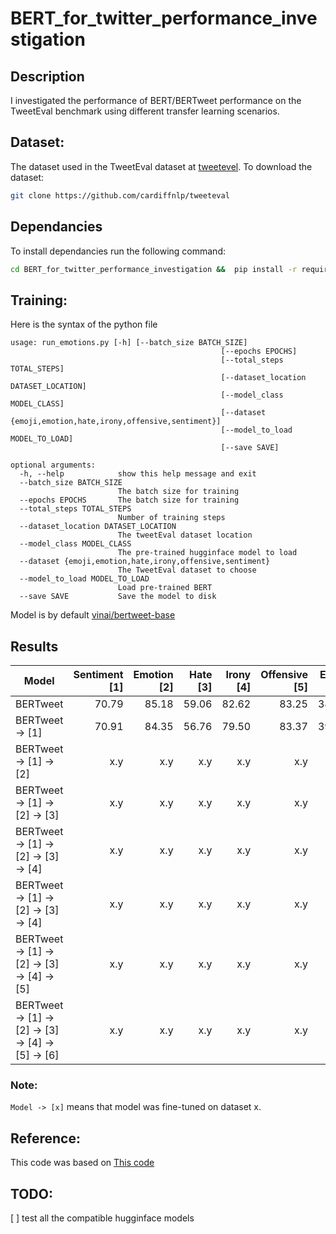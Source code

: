 # BERT_for_twitter_performance_investigation
## Description
I investigated the performance of BERT/BERTweet performance on the TweetEval benchmark using different transfer learning scenarios. 

## Dataset:  
The dataset used in the TweetEval dataset at [tweetevel](https://github.com/cardiffnlp/tweeteval). To download the dataset: 
```bash
git clone https://github.com/cardiffnlp/tweeteval
```

## Dependancies
To install dependancies run the following command:
```bash
cd BERT_for_twitter_performance_investigation &&  pip install -r requirements.txt
```

## Training:
Here is the syntax of the python file
```
usage: run_emotions.py [-h] [--batch_size BATCH_SIZE]
                                               [--epochs EPOCHS]
                                               [--total_steps TOTAL_STEPS]
                                               [--dataset_location DATASET_LOCATION]
                                               [--model_class MODEL_CLASS]
                                               [--dataset {emoji,emotion,hate,irony,offensive,sentiment}]
                                               [--model_to_load MODEL_TO_LOAD]
                                               [--save SAVE]

optional arguments:
  -h, --help            show this help message and exit
  --batch_size BATCH_SIZE
                        The batch size for training
  --epochs EPOCHS       The batch size for training
  --total_steps TOTAL_STEPS
                        Number of training steps
  --dataset_location DATASET_LOCATION
                        The tweetEval dataset location
  --model_class MODEL_CLASS
                        The pre-trained hugginface model to load
  --dataset {emoji,emotion,hate,irony,offensive,sentiment}
                        The TweetEval dataset to choose
  --model_to_load MODEL_TO_LOAD
                        Load pre-trained BERT
  --save SAVE           Save the model to disk
```

Model is by default  [vinai/bertweet-base](https://huggingface.co/vinai/bertweet-base)

## Results


| Model | Sentiment [1] | Emotion [2] | Hate [3] | Irony [4] | Offensive [5] | Emoji [6] | Total |
|----------|------:|--------:|-----:|------:|----------:|----------:|---------|
| BERTweet   | 70.79       | 85.18       | 59.06    |82.62     | 83.25         | 38.90     | 69.925     |
| BERTweet -> [1]  | 70.91      | 84.35       | 56.76   | 79.50    | 83.37         | 39.21        | x.y     |
| BERTweet -> [1] -> [2] | x.y     | x.y       | x.y    | x.y     | x.y         | x.y         | x.y     |
| BERTweet -> [1] -> [2] -> [3] | x.y     | x.y       | x.y    | x.y     | x.y         | x.y         | x.y     |
| BERTweet -> [1] -> [2] -> [3] -> [4] | x.y     | x.y       | x.y    | x.y     | x.y         | x.y         | x.y     |
| BERTweet -> [1] -> [2] -> [3] -> [4] | x.y     | x.y       | x.y    | x.y     | x.y         | x.y         | x.y     |
| BERTweet -> [1] -> [2] -> [3] -> [4] -> [5] | x.y     | x.y       | x.y    | x.y     | x.y         | x.y         | x.y     |
| BERTweet -> [1] -> [2] -> [3] -> [4] -> [5] -> [6] | x.y     | x.y       | x.y    | x.y     | x.y         | x.y         | x.y     |

### Note:
`Model -> [x]` means that model  was fine-tuned on dataset x.

## Reference:
This code was based on [This code](https://mccormickml.com/2019/07/22/BERT-fine-tuning/)

## TODO:
[ ] test all the compatible hugginface models
